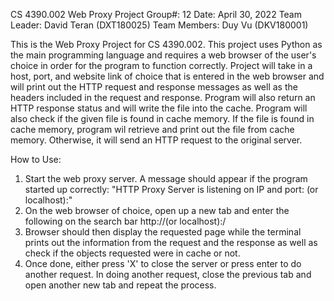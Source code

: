 CS 4390.002 Web Proxy Project
Group#: 12
Date: April 30, 2022
Team Leader: David Teran (DXT180025)
Team Members: Duy Vu (DKV180001)

This is the Web Proxy Project for CS 4390.002. This project uses Python as the main programming language
and requires a web browser of the user's choice in order for the program to function correctly. Project
will take in a host, port, and website link of choice that is entered in the web browser and will print
out the HTTP request and response messages as well as the headers included in the request and response.
Program will also return an HTTP response status and will write the file into the cache. Program will also
check if the given file is found in cache memory. If the file is found in cache memory, program wil retrieve
and print out the file from cache memory. Otherwise, it will send an HTTP request to the original server.

How to Use:
1. Start the web proxy server. A message should appear if the program started up correctly:
   "HTTP Proxy Server is listening on IP and port: <USERHOST>(or localhost):<USERPORT>"
2. On the web browser of choice, open up a new tab and enter the following on the search bar
   http://<USERHOST>(or localhost):<USERPORT>/<WebSite>
3. Browser should then display the requested page while the terminal prints out the information
   from the request and the response as well as check if the objects requested were in cache or not.
4. Once done, either press 'X' to close the server or press enter to do another request. In doing
   another request, close the previous tab and open another new tab and repeat the process.
